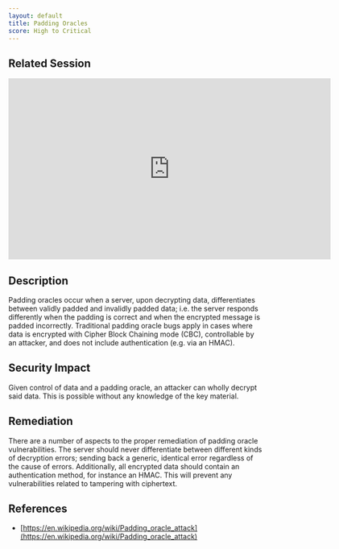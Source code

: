 ```yaml
---
layout: default
title: Padding Oracles
score: High to Critical
---
```


Related Session
---------------

<div class="container">
	<iframe id="ytplayer" type="text/html" width="640" height="360" src="https://www.youtube-nocookie.com/embed/jtcpREJLN1Y?rel=0&autoplay=0&origin={{ site.url }}" frameborder="0"></iframe>
</div>

Description
-----------

Padding oracles occur when a server, upon decrypting data, differentiates between validly padded and invalidly padded data; i.e. the server responds differently when the padding is correct and when the encrypted message is padded incorrectly.  Traditional padding oracle bugs apply in cases where data is encrypted with Cipher Block Chaining mode (CBC), controllable by an attacker, and does not include authentication (e.g. via an HMAC).

Security Impact
---------------

Given control of data and a padding oracle, an attacker can wholly decrypt said data.  This is possible without any knowledge of the key material.

Remediation
-----------

There are a number of aspects to the proper remediation of padding oracle vulnerabilities.  The server should never differentiate between different kinds of decryption errors; sending back a generic, identical error regardless of the cause of errors.  Additionally, all encrypted data should contain an authentication method, for instance an HMAC.  This will prevent any vulnerabilities related to tampering with ciphertext.

References
----------

- [https://en.wikipedia.org/wiki/Padding_oracle_attack](https://en.wikipedia.org/wiki/Padding_oracle_attack)
